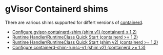 # gVisor Containerd shims

There are various shims supported for differt versions of
[containerd][containerd].

-   [Configure gvisor-containerd-shim (shim v1) (containerd &le; 1.2)](v1/configure-gvisor-containerd-shim.md)
-   [Runtime Handler/RuntimeClass Quick Start (containerd >= 1.2)](v2/runtime-handler-quickstart.md)
-   [Runtime Handler/RuntimeClass Quick Start (shim v2) (containerd >= 1.2)](v2/runtime-handler-shim-v2-quickstart.md)
-   [Configure containerd-shim-runsc-v1 (shim v2) (containerd >= 1.3)](v2/configure-containerd-shim-runsc-v1.md)

[containerd]: https://github.com/containerd/containerd
